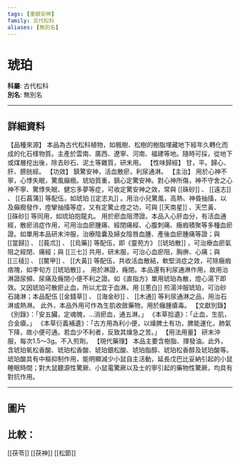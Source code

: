 ```yaml
---
tags: [重鎮安神]
family: 古代松科
aliases: [無別名]
---
```


# 琥珀

**科屬**: 古代松科  
**別名**: 無別名  

---

## 詳細資料
【品種來源】
本品為古代松科植物，如楓樹、松樹的樹脂埋藏地下經年久轉化而成的化石樣物質。主產於雲南、廣西、遼寧、河南、福建等地。隨時可採，從地下或煤層挖出後，除去砂石、泥土等雜質，研末用。
【性味歸經】
甘，平。歸心、肝、膀胱經。
【功效】
鎮驚安神，活血散瘀，利尿通淋。
【主治】
用於心神不寧，心悸失眠，驚風癲癇。琥珀質重，鎮心定驚安神。對心神所傷，神不守舍之心神不寧、驚悸失眠、健忘多夢等症，可收定驚安神之效，常與 [[硃砂]] 、 [[遠志]] 、 [[石菖蒲]] 等配伍，如琥珀 [[定志丸]] 。用治小兒驚風，高熱、神昏抽搐，以及癲癇發作，痙攣抽搐等症，又有定驚止痙之功，可與 [[天南星]] 、天竺黃、 [[硃砂]] 等同用，如琉珀抱龍丸。
用於瘀血阻滯證。本品入心肝血分，有活血通經，散瘀消症作用，可用治血瘀腫痛、經閉痛經、心腹刺痛、癥瘕積聚等多種血瘀證。如單用本品研末沖服，治療陰囊及婦女陰唇血腫、產後血瘀腫痛等證；與 [[當歸]] 、 [[莪朮]] 、 [[烏藥]] 等配伍，即《靈苑方》 [[琥珀散]] ，可治療血瘀氣阻之經閉、痛經；與 [[三七]] 共用，研末服，可治心血瘀阻，胸痹、心痛；與 [[三稜]] 、 [[鱉甲]] 、 [[大黃]] 等配伍，共收活血散結，軟堅消症之效，可除癥瘕痞塊，如李旬方 [[琥珀散]] 。
用於淋證，癃閉。本品還有利尿通淋作用，故用治淋證尿頻、尿痛及癃閉小便不利之證。如《直指方》單用琥珀為散，燈心湯下即效。又因琥珀可散瘀止血，所以尤宜于血淋。用 [[蔥白]] 煎湯沖服琥珀，可治砂石諸淋；本品配伍 [[金錢草]] 、 [[海金砂]] 、 [[木通]] 等利尿通淋之品，用治石淋或熱淋。
此外，本品外用可作為生肌收斂藥物，用於癰腫瘡毒。
【文獻別錄】
《別錄》：「安五臟，定魂魄，…消瘀血，通五淋。」
《本草拾遺》：「止血，生肌，合金瘡。」
《本草衍義補遺》：「古方用為利小便，以燥脾土有功，脾能運化，肺氣下降，故小便可通。若血少不利者，反致其燥急之苦。」
【用法用量】
研末沖服，每次1.5～3g。不入煎劑。
【現代藥理】
本品主要含樹脂、揮發油。此外，含琥珀氧松香酸、琥珀松香酸、琥珀銀松酸、琥珀脂醇、琥珀松香醇及琥珀酸等。
琥珀酸具有中樞抑制作用，能明顯減少小鼠自主活動，延長戊巴比妥納引起的小鼠睡眠時間；對大鼠聽源性驚厥、小鼠電驚厥以及士的寧引起的藥物性驚厥，均具有對抗作用。

---

## 圖片
## 比較：
[[茯苓]]
[[茯神]]
[[松節]]
